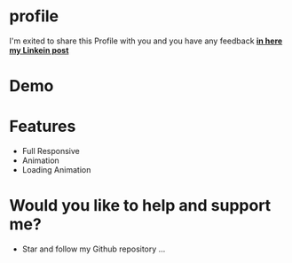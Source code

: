 # profile
 I'm exited to share this Profile with you and you have any feedback [**in here my Linkein post**](https://www.linkedin.com/in/marouf-ebrahimi-7b6312237)

 # Demo

# Features
* Full Responsive
* Animation
* Loading Animation

# Would you like to help and support me?
* Star and follow my Github repository
...

